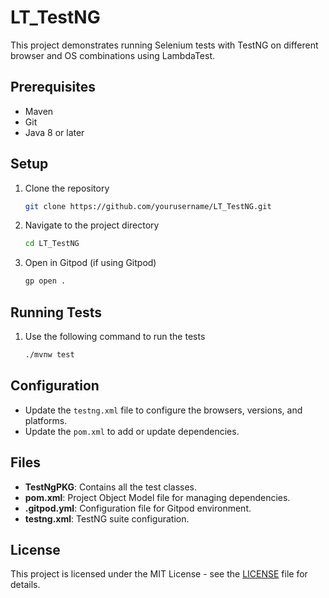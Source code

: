 # LT_TestNG

This project demonstrates running Selenium tests with TestNG on different browser and OS combinations using LambdaTest.

## Prerequisites

- Maven
- Git
- Java 8 or later

## Setup

1. Clone the repository
    ```sh
    git clone https://github.com/yourusername/LT_TestNG.git
    ```
2. Navigate to the project directory
    ```sh
    cd LT_TestNG
    ```
3. Open in Gitpod (if using Gitpod)
    ```sh
    gp open .
    ```

## Running Tests

1. Use the following command to run the tests
    ```sh
    ./mvnw test
    ```

## Configuration

- Update the `testng.xml` file to configure the browsers, versions, and platforms.
- Update the `pom.xml` to add or update dependencies.

## Files

- **TestNgPKG**: Contains all the test classes.
- **pom.xml**: Project Object Model file for managing dependencies.
- **.gitpod.yml**: Configuration file for Gitpod environment.
- **testng.xml**: TestNG suite configuration.

## License

This project is licensed under the MIT License - see the [LICENSE](LICENSE) file for details.
